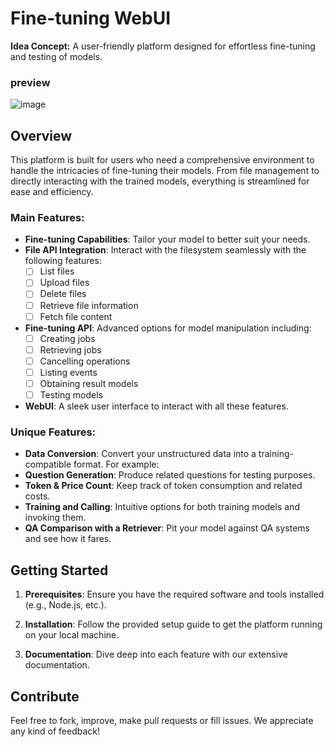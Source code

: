 # Fine-tuning WebUI

**Idea Concept:** A user-friendly platform designed for effortless fine-tuning and testing of models.
### preview
![image](https://github.com/yztracker/ChatGPT-finetuning-webui-nextjs/assets/39402524/60c74a10-957f-4cb3-b3a2-0fc283c88a98)

## Overview

This platform is built for users who need a comprehensive environment to handle the intricacies of fine-tuning their models. From file management to directly interacting with the trained models, everything is streamlined for ease and efficiency.

### Main Features:

- **Fine-tuning Capabilities**: Tailor your model to better suit your needs.
- **File API Integration**: Interact with the filesystem seamlessly with the following features:
  - [ ] List files
  - [ ] Upload files
  - [ ] Delete files
  - [ ] Retrieve file information
  - [ ] Fetch file content
- **Fine-tuning API**: Advanced options for model manipulation including:
  - [ ] Creating jobs
  - [ ] Retrieving jobs
  - [ ] Cancelling operations
  - [ ] Listing events
  - [ ] Obtaining result models
  - [ ] Testing models
- **WebUI**: A sleek user interface to interact with all these features.
### Unique Features:

- **Data Conversion**: Convert your unstructured data into a training-compatible format. For example:
- **Question Generation**: Produce related questions for testing purposes.
- **Token & Price Count**: Keep track of token consumption and related costs.
- **Training and Calling**: Intuitive options for both training models and invoking them.
- **QA Comparison with a Retriever**: Pit your model against QA systems and see how it fares.

## Getting Started

1. **Prerequisites**:
 Ensure you have the required software and tools installed (e.g., Node.js, etc.).

2. **Installation**:
 Follow the provided setup guide to get the platform running on your local machine.

3. **Documentation**:
 Dive deep into each feature with our extensive documentation.

## Contribute

Feel free to fork, improve, make pull requests or fill issues. We appreciate any kind of feedback!
